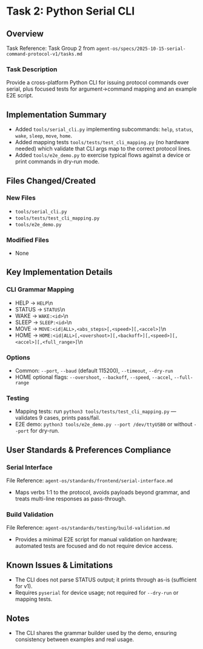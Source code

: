 # Task 2: Python Serial CLI

## Overview
Task Reference: Task Group 2 from `agent-os/specs/2025-10-15-serial-command-protocol-v1/tasks.md`

### Task Description
Provide a cross-platform Python CLI for issuing protocol commands over serial, plus focused tests for argument→command mapping and an example E2E script.

## Implementation Summary
- Added `tools/serial_cli.py` implementing subcommands: `help`, `status`, `wake`, `sleep`, `move`, `home`.
- Added mapping tests `tools/tests/test_cli_mapping.py` (no hardware needed) which validate that CLI args map to the correct protocol lines.
- Added `tools/e2e_demo.py` to exercise typical flows against a device or print commands in dry-run mode.

## Files Changed/Created
### New Files
- `tools/serial_cli.py`
- `tools/tests/test_cli_mapping.py`
- `tools/e2e_demo.py`

### Modified Files
- None

## Key Implementation Details
### CLI Grammar Mapping
- HELP → `HELP`\n
- STATUS → `STATUS`\n
- WAKE → `WAKE:<id>`\n
- SLEEP → `SLEEP:<id>`\n
- MOVE → `MOVE:<id|ALL>,<abs_steps>[,<speed>][,<accel>]`\n
- HOME → `HOME:<id|ALL>[,<overshoot>][,<backoff>][,<speed>][,<accel>][,<full_range>]`\n
### Options
- Common: `--port`, `--baud` (default 115200), `--timeout`, `--dry-run`
- HOME optional flags: `--overshoot`, `--backoff`, `--speed`, `--accel`, `--full-range`

### Testing
- Mapping tests: run `python3 tools/tests/test_cli_mapping.py` — validates 9 cases, prints pass/fail.
- E2E demo: `python3 tools/e2e_demo.py --port /dev/ttyUSB0` or without `--port` for dry-run.

## User Standards & Preferences Compliance

### Serial Interface
File Reference: `agent-os/standards/frontend/serial-interface.md`
- Maps verbs 1:1 to the protocol, avoids payloads beyond grammar, and treats multi-line responses as pass-through.

### Build Validation
File Reference: `agent-os/standards/testing/build-validation.md`
- Provides a minimal E2E script for manual validation on hardware; automated tests are focused and do not require device access.

## Known Issues & Limitations
- The CLI does not parse STATUS output; it prints through as-is (sufficient for v1).
- Requires `pyserial` for device usage; not required for `--dry-run` or mapping tests.

## Notes
- The CLI shares the grammar builder used by the demo, ensuring consistency between examples and real usage.

